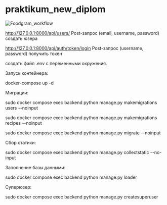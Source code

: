 # praktikum_new_diplom

![Foodgram_workflow](https://github.com/Veisner/foodgram-project-react/actions/workflows/yamdb_workflow.yml/badge.svg)

http://127.0.0.1:8000/api/users/  Post-запрос (email, username, password) создать юзера

http://127.0.0.1:8000/api/auth/token/login  Post-запрос (username, password) получить токен


создать файл .env c переменными окружения.

Запуск контейнера:

docker-compose up -d

Миграции:

sudo docker compose exec backend python manage.py makemigrations users --noinput

sudo docker compose exec backend python manage.py makemigrations recipes --noinput

sudo docker compose exec backend python manage.py migrate --noinput

Сбор статики:

sudo docker compose exec backend python manage.py collectstatic --no-input

Заполнение базы данными:

sudo docker compose exec backend python manage.py loader

Суперюзер:

sudo docker compose exec backend python manage.py createsuperuser

